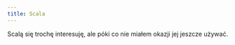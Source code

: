 ```yaml
---
title: Scala
---
```


Scalą się trochę interesuję, ale póki co nie miałem okazji jej jeszcze używać.